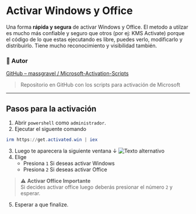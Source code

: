 # Activar Windows y Office

Una forma **rápida y segura** de activar Windows y Office. El metodo a utilzar es mucho más confiable y seguro que otros (por ej: KMS Activate) porque el código de lo que estas ejecutando es libre, puedes verlo, modificarlo y distribuirlo. Tiene mucho reconocimiento y visibilidad también.
### 🔗 Autor  
[GitHub – massgravel / Microsoft-Activation-Scripts](https://github.com/massgravel/Microsoft-Activation-Scripts)

> Repositorio en GitHub con los scripts para activación de Microsoft


---


## Pasos para la activación
1. Abrir `powershell` como `administrador`.
2. Ejecutar el siguente comando
```powershell
irm https://get.activated.win | iex
```
3. Luego te aparecera la siguiente ventana ↓
![Texto alternativo](https://www.mediafire.com/convkey/ca58/0hff2zmj2fw839dzg.jpg?size_id=5)
4. Elige 
   - Presiona `1` Si deseas activar Windows
   - Presiona `2` Si deseas activar Office

  > ⚠️ **Activar Office Importante**  
  > Si decides activar office luego deberás presionar el número `2` y esperar.

5. Esperar a que finalize.